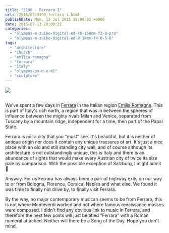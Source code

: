 ```yaml
---
title: "3190 - Ferrara I"
url: /2015/07/3190-ferrara-i.html
publishDate: Mon, 13 Jul 2015 18:00:22 +0000
date: 2015-07-13 20:00:22
categories: 
  - "olympus-m-zuiko-digital-ed-40-150mm-f2-8-pro"
  - "olympus-m-zuiko-digital-ed-9-18mm-f4-0-5-6"
tags: 
  - "architecture"
  - "church"
  - "emilia-romagna"
  - "ferrara"
  - "italy"
  - "olympus-om-d-e-m1"
  - "sculpture"
---
```

<div class="container">
<div class="center"><a target="_blank" href="https://d25zfm9zpd7gm5.cloudfront.net/1200x1200/2015/20150614_153730-Edit_lr.jpg"><img src="https://d25zfm9zpd7gm5.cloudfront.net/0600x0600/2015/20150614_153730-Edit_lr.jpg" /></a></div>
</div>
<br />

We've spent a few days in <a href="https://en.wikipedia.org/wiki/Ferrara" target="_blank">Ferrara</a> in the Italian region <a href="https://en.wikipedia.org/wiki/Emilia-Romagna" target="_blank">Emilia Romagna</a>. This is part of Italy's rich north, a region that was in between the spheres of influence between the mighty rivals Milan and Venice, separated from Tuscany by a mountain ridge, independent for a time, then part of the Papal State.

<a target="_blank" href="https://d25zfm9zpd7gm5.cloudfront.net/1200x1200/2015/20150614_154557_lr.jpg"><img style="margin: 0pt 10px 0pt 0px; float: left;" src="https://d25zfm9zpd7gm5.cloudfront.net/0150x0150/2015/20150614_154557_lr.jpg" alt="" border="0" /></a> Ferrara is not a city that you "must" see. It's beautiful, but it is neither of antique origin nor does it contain any unique traesures of art. It's just a nice place with an old and still standing city wall, and of course although its architecture is not outstandingly unique, this is Italy and there is an abundance of sights that would make every Austrian city of twice its size pale by comparison. With the possible exception of Salzburg, I might admit 🙂

<a target="_blank" href="https://d25zfm9zpd7gm5.cloudfront.net/1200x1200/2015/20150614_160326_lr.jpg"><img style="margin: 0pt 0px 0pt 10px; float: right;" src="https://d25zfm9zpd7gm5.cloudfront.net/0150x0150/2015/20150614_160326_lr.jpg" alt="" border="0" /></a> Anyway. For us Ferrara has always been a pair of highway exits on our way to or from Bologna, Florence, Corsica, Naples and what else. We found it was time to finally not drive by, to finally visit Ferrara.

By the way, no major contemporary musican seems to be from Ferrara, this is not where Monteverdi worked and not where famous renaissance masses were composed. I didn't find any obvious link to music in Ferrara, and therefore the next few posts will just be titled "Ferrara" with a Roman numeral attached. Neither will there be a Song of the Day. Hope you don't mind.

